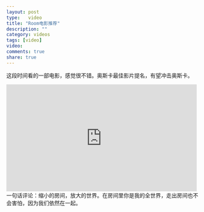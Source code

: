 ```yaml
---
layout: post
type:	video
title: "Room电影推荐"
description: ""
category: videos
tags: [video]
video: 
comments: true
share: true
---
```

这段时间看的一部电影，感觉很不错。奥斯卡最佳影片提名，有望冲击奥斯卡。
<iframe src="https://player.vimeo.com/video/156552109" width="500" height="281" frameborder="0" webkitallowfullscreen mozallowfullscreen allowfullscreen></iframe>
一句话评论：缩小的房间，放大的世界。在房间里你是我的全世界，走出房间也不会害怕，因为我们依然在一起。